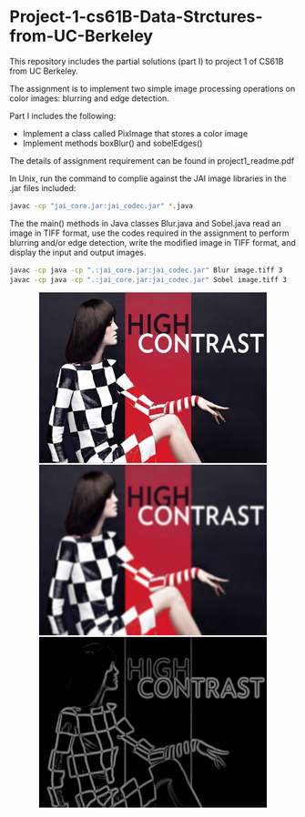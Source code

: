 # Project-1-cs61B-Data-Strctures-from-UC-Berkeley

This repository includes the partial solutions (part I) to project 1 of CS61B from UC Berkeley.  

The assignment is to implement two simple image processing operations on color images: blurring and edge detection.

Part I includes the following:

- Implement a class called PixImage that stores a color image
- Implement methods boxBlur() and sobelEdges()

The details of assignment requirement can be found in project1_readme.pdf

In Unix, run the command to complie against the JAI image libraries in the .jar files included:

   ```bash
   javac -cp "jai_core.jar:jai_codec.jar" *.java
   ```

The the main() methods in Java classes Blur.java and Sobel.java read an image in TIFF format, use the codes required in the assignment to perform blurring and/or edge detection, write the modified image in TIFF format, and display the input and output images.

   ```bash
   javac -cp java -cp ".:jai_core.jar:jai_codec.jar" Blur image.tiff 3
   javac -cp java -cp ".:jai_core.jar:jai_codec.jar" Sobel image.tiff 3
   ```

<p align="center">
  <img src="highcontrast.jpg" width=400 height=300> 
  <img src="blur_highcontrast.jpg" width=400 height=300>
  <img src="edge_highcontrast.jpg" width=400 height=300>
</p>
